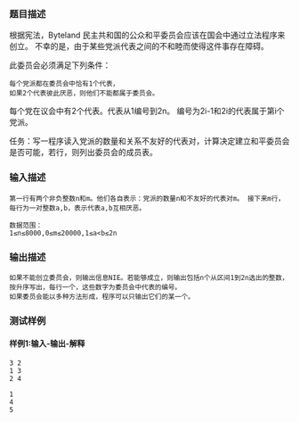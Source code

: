### 题目描述

根据宪法，Byteland 民主共和国的公众和平委员会应该在国会中通过立法程序来创立。 不幸的是，由于某些党派代表之间的不和睦而使得这件事存在障碍。

此委员会必须满足下列条件：

	每个党派都在委员会中恰有1个代表，
    如果2个代表彼此厌恶，则他们不能都属于委员会。

每个党在议会中有2个代表。代表从1编号到2n。 编号为2i-1和2i的代表属于第i个党派。

任务：写一程序读入党派的数量和关系不友好的代表对，计算决定建立和平委员会是否可能，若行，则列出委员会的成员表。

### 输入描述

```
第一行有两个非负整数n和m。他们各自表示：党派的数量n和不友好的代表对m。 接下来m行，每行为一对整数a,b，表示代表a,b互相厌恶。

数据范围：
1≤n≤8000,0≤m≤20000,1≤a<b≤2n
```
### 输出描述

```
如果不能创立委员会，则输出信息NIE。若能够成立，则输出包括n个从区间1到2n选出的整数，按升序写出，每行一个，这些数字为委员会中代表的编号。
如果委员会能以多种方法形成，程序可以只输出它们的某一个。
```

### 测试样例
#### 样例1:输入-输出-解释

```
3 2
1 3
2 4
```
```
1
4
5
```
